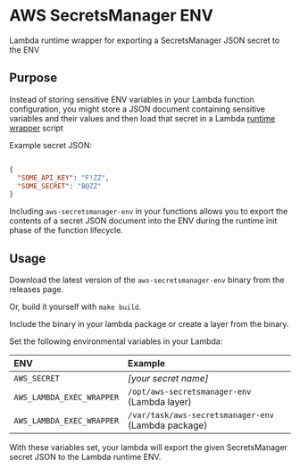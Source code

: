 # AWS SecretsManager ENV

Lambda runtime wrapper for exporting a SecretsManager JSON secret to the ENV

## Purpose

Instead of storing sensitive ENV variables in your Lambda function configuration, you might store a JSON document containing sensitive variables and their values and then load that secret in a Lambda [runtime wrapper](https://docs.aws.amazon.com/lambda/latest/dg/runtimes-modify.html#runtime-wrapper) script

Example secret JSON:

```json

{
  "SOME_API_KEY": "F!ZZ",
  "SOME_SECRET": "B@ZZ"
}
```

Including `aws-secretsmanager-env` in your functions allows you to export the contents of a secret JSON document into the ENV during the runtime init phase of the function lifecycle.

## Usage

Download the latest version of the `aws-secretsmanager-env` binary from the releases page.

Or, build it yourself with `make build`.

Include the binary in your lambda package or create a layer from the binary.

Set the following environmental variables in your Lambda:

| ENV                       | Example                                             |
|:--------------------------|:----------------------------------------------------|
| `AWS_SECRET`              | _[your secret name]_                                |
| `AWS_LAMBDA_EXEC_WRAPPER` | `/opt/aws-secretsmanager-env` (Lambda layer)        |
| `AWS_LAMBDA_EXEC_WRAPPER` | `/var/task/aws-secretsmanager-env` (Lambda package) |

With these variables set, your lambda will export the given SecretsManager secret JSON to the Lambda runtime ENV.
